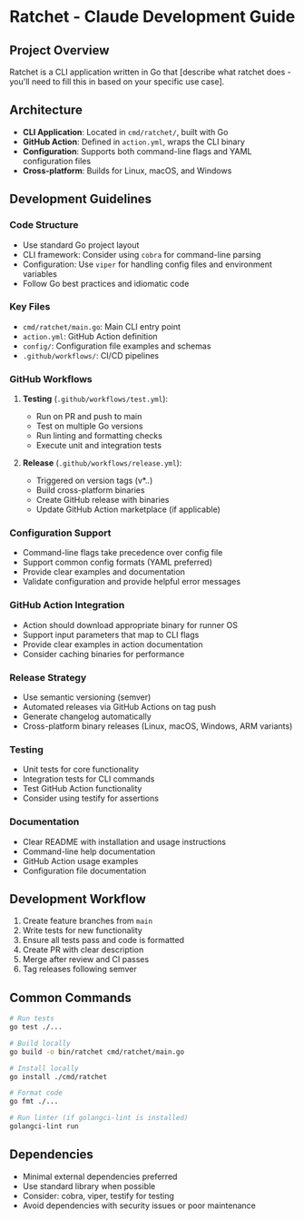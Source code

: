 # Ratchet - Claude Development Guide

## Project Overview
Ratchet is a CLI application written in Go that [describe what ratchet does - you'll need to fill this in based on your specific use case].

## Architecture
- **CLI Application**: Located in `cmd/ratchet/`, built with Go
- **GitHub Action**: Defined in `action.yml`, wraps the CLI binary
- **Configuration**: Supports both command-line flags and YAML configuration files
- **Cross-platform**: Builds for Linux, macOS, and Windows

## Development Guidelines

### Code Structure
- Use standard Go project layout
- CLI framework: Consider using `cobra` for command-line parsing
- Configuration: Use `viper` for handling config files and environment variables
- Follow Go best practices and idiomatic code

### Key Files
- `cmd/ratchet/main.go`: Main CLI entry point
- `action.yml`: GitHub Action definition
- `config/`: Configuration file examples and schemas
- `.github/workflows/`: CI/CD pipelines

### GitHub Workflows
1. **Testing** (`.github/workflows/test.yml`):
   - Run on PR and push to main
   - Test on multiple Go versions
   - Run linting and formatting checks
   - Execute unit and integration tests

2. **Release** (`.github/workflows/release.yml`):
   - Triggered on version tags (v*.*.*)
   - Build cross-platform binaries
   - Create GitHub release with binaries
   - Update GitHub Action marketplace (if applicable)

### Configuration Support
- Command-line flags take precedence over config file
- Support common config formats (YAML preferred)
- Provide clear examples and documentation
- Validate configuration and provide helpful error messages

### GitHub Action Integration
- Action should download appropriate binary for runner OS
- Support input parameters that map to CLI flags
- Provide clear examples in action documentation
- Consider caching binaries for performance

### Release Strategy
- Use semantic versioning (semver)
- Automated releases via GitHub Actions on tag push
- Generate changelog automatically
- Cross-platform binary releases (Linux, macOS, Windows, ARM variants)

### Testing
- Unit tests for core functionality
- Integration tests for CLI commands
- Test GitHub Action functionality
- Consider using testify for assertions

### Documentation
- Clear README with installation and usage instructions
- Command-line help documentation
- GitHub Action usage examples
- Configuration file documentation

## Development Workflow
1. Create feature branches from `main`
2. Write tests for new functionality
3. Ensure all tests pass and code is formatted
4. Create PR with clear description
5. Merge after review and CI passes
6. Tag releases following semver

## Common Commands
```bash
# Run tests
go test ./...

# Build locally
go build -o bin/ratchet cmd/ratchet/main.go

# Install locally
go install ./cmd/ratchet

# Format code
go fmt ./...

# Run linter (if golangci-lint is installed)
golangci-lint run
```

## Dependencies
- Minimal external dependencies preferred
- Use standard library when possible
- Consider: cobra, viper, testify for testing
- Avoid dependencies with security issues or poor maintenance
